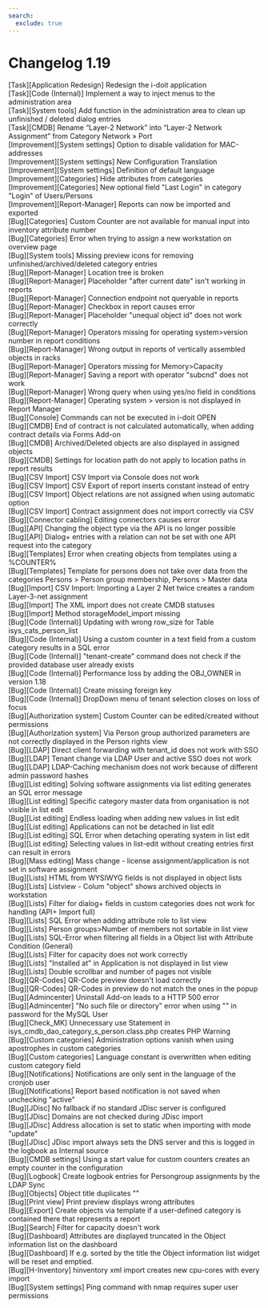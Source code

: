 ```yaml
---
search:
  exclude: true
---
```

# Changelog 1.19
<!-- cSpell:disable -->
<!-- markdownlint-disable MD052 -->
[Task][Application Redesign]   Redesign the i-doit application<br>
[Task][Code (Internal)]        Implement a way to inject menus to the administration area<br>
[Task][System tools]           Add function in the administration area to clean up unfinished / deleted dialog entries<br>
[Task][CMDB]                   Rename “Layer-2 Network” into “Layer-2 Network Assignment” from Category Network » Port<br>
[Improvement][System settings] Option to disable validation for MAC-addresses<br>
[Improvement][System settings] New Configuration Translation<br>
[Improvement][System settings] Definition of default language<br>
[Improvement][Categories]      Hide attributes from categories<br>
[Improvement][Categories]      New optional field "Last Login" in category "Login" of Users/Persons<br>
[Improvement][Report-Manager]  Reports can now be imported and exported<br>
[Bug][Categories]              Custom Counter are not available for manual input into inventory attribute number<br>
[Bug][Categories]              Error when trying to assign a new workstation on overview page<br>
[Bug][System tools]            Missing preview icons for removing unfinished/archived/deleted category entries<br>
[Bug][Report-Manager]          Location tree is broken<br>
[Bug][Report-Manager]          Placeholder "after current date" isn't working in reports<br>
[Bug][Report-Manager]          Connection endpoint not queryable in reports<br>
[Bug][Report-Manager]          Checkbox in report causes error<br>
[Bug][Report-Manager]          Placeholder "unequal object id" does not work correctly<br>
[Bug][Report-Manager]          Operators missing for operating system>version number in report conditions<br>
[Bug][Report-Manager]          Wrong output in reports of vertically assembled objects in racks<br>
[Bug][Report-Manager]          Operators missing for Memory>Capacity<br>
[Bug][Report-Manager]          Saving a report with operator "subcnd" does not work<br>
[Bug][Report-Manager]          Wrong query when using yes/no field in conditions<br>
[Bug][Report-Manager]          Operating system > version is not displayed in Report Manager<br>
[Bug][Console]                 Commands can not be executed in i-doit OPEN<br>
[Bug][CMDB]                    End of contract is not calculated automatically, when adding contract details via Forms Add-on<br>
[Bug][CMDB]                    Archived/Deleted objects are also displayed in assigned objects<br>
[Bug][CMDB]                    Settings for location path do not apply to location paths in report results<br>
[Bug][CSV Import]              CSV Import via Console does not work<br>
[Bug][CSV Import]              CSV Export of report inserts constant instead of entry<br>
[Bug][CSV Import]              Object relations are not assigned when using automatic option<br>
[Bug][CSV Import]              Contract assignment does not import correctly via CSV<br>
[Bug][Connector cabling]       Editing connectors causes error<br>
[Bug][API]                     Changing the object type via the API is no longer possible<br>
[Bug][API]                     Dialog+ entries with a relation can not be set with one API request into the category<br>
[Bug][Templates]               Error when creating objects from templates using a %COUNTER%<br>
[Bug][Templates]               Template for persons does not take over data from the categories Persons > Person group membership, Persons > Master data<br>
[Bug][Import]                  CSV Import: Importing a Layer 2 Net twice creates a random Layer-3-net assignment<br>
[Bug][Import]                  The XML import does not create CMDB statuses<br>
[Bug][Import]                  Method storageModel_import missing<br>
[Bug][Code (Internal)]         Updating with wrong row_size for Table isys_cats_person_list<br>
[Bug][Code (Internal)]         Using a custom counter in a text field from a custom category results in a SQL error<br>
[Bug][Code (Internal)]         "tenant-create" command does not check if the provided database user already exists<br>
[Bug][Code (Internal)]         Performance loss by adding the OBJ_OWNER in version 1.18<br>
[Bug][Code (Internal)]         Create missing foreign key<br>
[Bug][Code (Internal)]         DropDown menu of tenant selection closes on loss of focus<br>
[Bug][Authorization system]    Custom Counter can be edited/created without permissions<br>
[Bug][Authorization system]    Via Person group authorized parameters are not correctly displayed in the Person rights view<br>
[Bug][LDAP]                    Direct client forwarding with tenant_id does not work with SSO<br>
[Bug][LDAP]                    Tenant change via LDAP User and active SSO does not work<br>
[Bug][LDAP]                    LDAP-Caching mechanism does not work because of different admin password hashes<br>
[Bug][List editing]            Solving software assignments via list editing generates an SQL error message<br>
[Bug][List editing]            Specific category master data from organisation is not visible in list edit<br>
[Bug][List editing]            Endless loading when adding new values in list edit<br>
[Bug][List editing]            Applications can not be detached in list edit<br>
[Bug][List editing]            SQL Error when detaching operating system in list edit<br>
[Bug][List editing]            Selecting values in list-edit without creating entries first can result in errors<br>
[Bug][Mass editing]            Mass change - license assignment/application is not set in software assignment<br>
[Bug][Lists]                   HTML from WYSIWYG fields is not displayed in object lists<br>
[Bug][Lists]                   Listview - Colum "object" shows archived objects in workstation<br>
[Bug][Lists]                   Filter for dialog+ fields in custom categories does not work for handling (API+ Import full)<br>
[Bug][Lists]                   SQL Error when adding attribute role to list view<br>
[Bug][Lists]                   Person groups>Number of members not sortable in list view<br>
[Bug][Lists]                   SQL-Error when filtering all fields in a Object list with Attribute Condition (General)<br>
[Bug][Lists]                   Filter for capacity does not work correctly<br>
[Bug][Lists]                   "Installed at" in Application is not displayed in list view<br>
[Bug][Lists]                   Double scrollbar and number of pages not visible<br>
[Bug][QR-Codes]                QR-Code preview doesn't load correctly<br>
[Bug][QR-Codes]                QR-Codes in preview do not match the ones in the popup<br>
[Bug][Admincenter]             Uninstall Add-on leads to a HTTP 500 error<br>
[Bug][Admincenter]             "No such file or directory" error when using "\" in password for the MySQL User<br>
[Bug][Check_MK]                Unnecessary use Statement in isys_cmdb_dao_category_s_person.class.php creates PHP Warning<br>
[Bug][Custom categories]       Administration options vanish when using apostrophes in custom categories<br>
[Bug][Custom categories]       Language constant is overwritten when editing custom category field<br>
[Bug][Notifications]           Notifications are only sent in the language of the cronjob user<br>
[Bug][Notifications]           Report based notification is not saved when unchecking "active"<br>
[Bug][JDisc]                   No fallback if no standard JDisc server is configured<br>
[Bug][JDisc]                   Domains are not checked during JDisc import<br>
[Bug][JDisc]                   Address allocation is set to static when importing with mode "update"<br>
[Bug][JDisc]                   JDisc import always sets the DNS server and this is logged in the logbook as Internal source<br>
[Bug][CMDB settings]           Using a start value for custom counters creates an empty counter in the configuration<br>
[Bug][Logbook]                 Create logbook entries for Persongroup assignments by the LDAP Sync<br>
[Bug][Objects]                 Object title duplicates "\"<br>
[Bug][Print view]              Print preview displays wrong attributes<br>
[Bug][Export]                  Create objects via template if a user-defined category is contained there that represents a report<br>
[Bug][Search]                  Filter for capacity doesn't work<br>
[Bug][Dashboard]               Attributes are displayed truncated in the Object information list on the dashboard<br>
[Bug][Dashboard]               If e.g. sorted by the title the Object information list widget will be reset and emptied.<br>
[Bug][H-Inventory]             hinventory xml import creates new cpu-cores with every import<br>
[Bug][System settings]         Ping command with nmap requires super user permissions<br>
